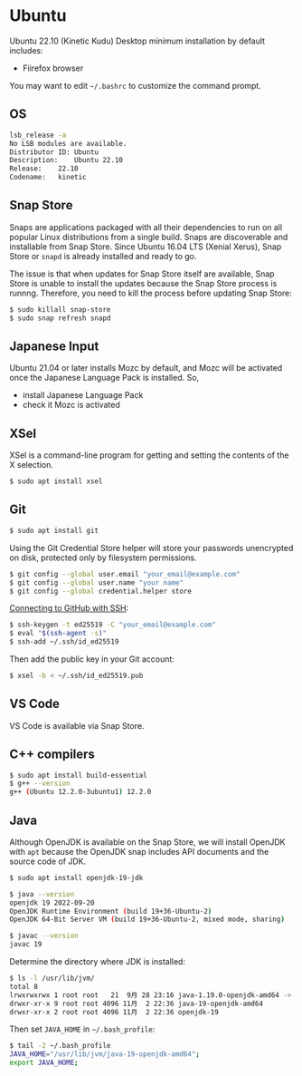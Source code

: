 # Ubuntu

Ubuntu 22.10 (Kinetic Kudu) Desktop minimum installation by default includes:

- Fiirefox browser

You may want to edit `~/.bashrc` to customize the command prompt.

## OS

```bash
lsb_release -a
No LSB modules are available.
Distributor ID:	Ubuntu
Description:	Ubuntu 22.10
Release:	22.10
Codename:	kinetic
```

## Snap Store

Snaps are applications packaged with all their dependencies to run on all popular Linux distributions from a single build. Snaps are discoverable and installable from Snap Store. Since Ubuntu 16.04 LTS (Xenial Xerus), Snap Store or `snapd` is already installed and ready to go.

The issue is that when updates for Snap Store itself are available, Snap Store is unable to install the updates because the Snap Store process is runnng. Therefore, you need to kill the process before updating Snap Store:

```bash
$ sudo killall snap-store
$ sudo snap refresh snapd
```

## Japanese Input

Ubuntu 21.04 or later installs Mozc by default, and Mozc will be activated once the Japanese Language Pack is installed. So,

- install Japanese Language Pack
- check it Mozc is activated

## XSel

XSel is a command-line program for getting and setting the contents of the X selection.

```bash
$ sudo apt install xsel
```

## Git

```bash
$ sudo apt install git
```

Using the Git Credential Store helper will store your passwords unencrypted on disk, protected only by filesystem permissions.

```bash
$ git config --global user.email "your_email@example.com"
$ git config --global user.name "your name"
$ git config --global credential.helper store
```

[Connecting to GitHub with SSH](https://docs.github.com/en/authentication/connecting-to-github-with-ssh):

```bash
$ ssh-keygen -t ed25519 -C "your_email@example.com"
$ eval "$(ssh-agent -s)"
$ ssh-add ~/.ssh/id_ed25519
```

Then add the public key in your Git account:

```bash
$ xsel -b < ~/.ssh/id_ed25519.pub
```

## VS Code

VS Code is available via Snap Store.

## C++ compilers

```bash
$ sudo apt install build-essential
$ g++ --version
g++ (Ubuntu 12.2.0-3ubuntu1) 12.2.0
```

## Java

Although OpenJDK is available on the Snap Store, we will install OpenJDK with `apt` because the OpenJDK snap includes API documents and the source code of JDK.

```bash
$ sudo apt install openjdk-19-jdk

$ java --version
openjdk 19 2022-09-20
OpenJDK Runtime Environment (build 19+36-Ubuntu-2)
OpenJDK 64-Bit Server VM (build 19+36-Ubuntu-2, mixed mode, sharing)

$ javac --version
javac 19
```

Determine the directory where JDK is installed:

```bash
$ ls -l /usr/lib/jvm/
total 8
lrwxrwxrwx 1 root root   21  9月 28 23:16 java-1.19.0-openjdk-amd64 -> java-19-openjdk-amd64
drwxr-xr-x 9 root root 4096 11月  2 22:36 java-19-openjdk-amd64
drwxr-xr-x 2 root root 4096 11月  2 22:36 openjdk-19
```

Then set `JAVA_HOME` in `~/.bash_profile`:

```bash
$ tail -2 ~/.bash_profile
JAVA_HOME="/usr/lib/jvm/java-19-openjdk-amd64";
export JAVA_HOME;
```

